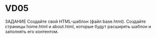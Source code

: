 # VD05
 ЗАДАНИЕ Создайте свой HTML-шаблон (файл base.html).  Создайте страницы home.html и about.html, которые будут расширять шаблон и заполнять его контентом.
